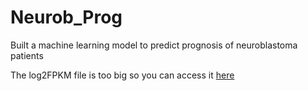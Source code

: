 # Neurob_Prog
Built a machine learning model to predict prognosis of neuroblastoma patients

The log2FPKM file is too big so you can access it [here](https://drive.google.com/file/d/1wL7sE8E9r0b88MjB_m3V6LAvYXbf2grI/view?usp=sharing)
